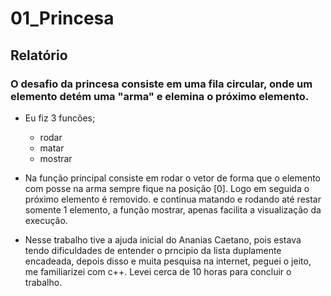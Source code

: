 # 01_Princesa

## Relatório 

### O desafio da princesa consiste em uma fila circular, onde um elemento detém uma "arma" e elemina o próximo elemento. 

* Eu fiz 3 funcões;
    * rodar 
    * matar
    * mostrar
* Na função principal consiste em rodar o vetor de forma que o elemento com posse na arma sempre fique na posição [0]. Logo em seguida o próximo elemento é removido. e continua matando e rodando até restar somente 1 elemento, a função mostrar, apenas facilita a visualização da execução. 

* Nesse trabalho tive a ajuda inicial do Ananias Caetano, pois estava tendo dificuldades de entender o prncipio da lista duplamente encadeada, depois disso e muita pesquisa na internet, peguei o jeito, me familiarizei com c++. Levei cerca de 10 horas para concluir o trabalho.  

